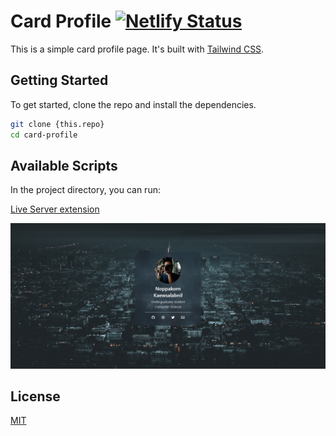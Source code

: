 # Card Profile [![Netlify Status](https://api.netlify.com/api/v1/badges/61644e25-14f3-4efb-a342-976f72adf19d/deploy-status)](https://app.netlify.com/sites/pun-grumpy-cardprofile/deploys)

This is a simple card profile page. It's built with [Tailwind CSS](https://tailwindcss.com/).

## Getting Started

To get started, clone the repo and install the dependencies.

```bash
git clone {this.repo}
cd card-profile
```

## Available Scripts

In the project directory, you can run:

[Live Server extension](https://marketplace.visualstudio.com/items?itemName=ritwickdey.LiveServer)

![Card](./thumnail/thumbnail-card.png)

## License

[MIT](LICENSE)
